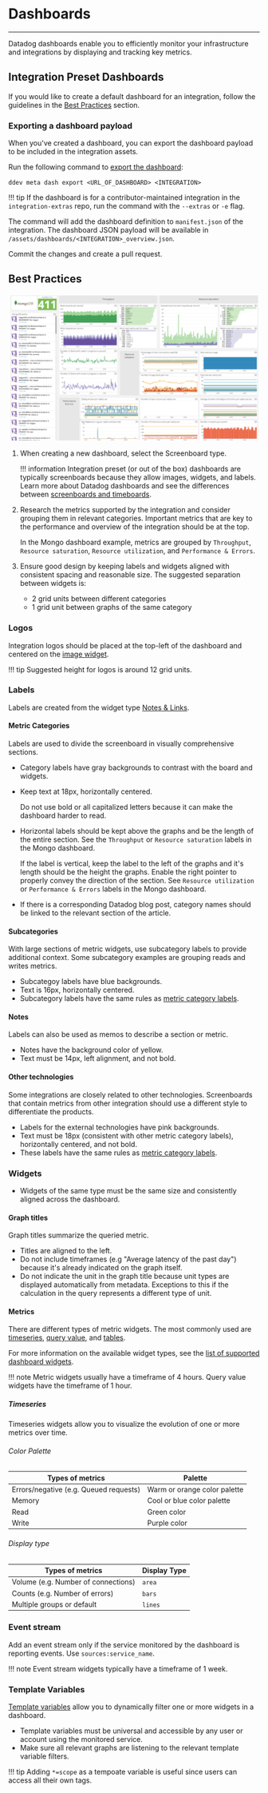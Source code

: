 # Dashboards

-----

Datadog dashboards enable you to efficiently monitor your infrastructure and integrations
 by displaying and tracking key metrics.
 
## Integration Preset Dashboards

If you would like to create a default dashboard for an integration, follow the guidelines in the [Best Practices](./dashboards.md#best-practices) section.

### Exporting a dashboard payload
When you've created a dashboard, you can export the dashboard payload to be included in the integration assets.

Run the following command to [export the dashboard](../ddev/cli.md#export):

```cli
ddev meta dash export <URL_OF_DASHBOARD> <INTEGRATION>
```

!!! tip
    If the dashboard is for a contributor-maintained integration in the `integration-extras` repo, run the command with the `--extras` or `-e` flag.

The command will add the dashboard definition to `manifest.json` of the integration. 
The dashboard JSON payload will be available in `/assets/dashboards/<INTEGRATION>_overview.json`.

Commit the changes and create a pull request.

## Best Practices

![Mongo dashboard](https://raw.githubusercontent.com/DataDog/integrations-core/master/docs/developer/assets/images/mongo_dashboard.png)

1. When creating a new dashboard, select the Screenboard type.

    !!! information
        Integration preset (or out of the box) dashboards are typically screenboards because they allow images, widgets, and labels. 
        Learn more about Datadog dashboards and see the differences between [screenboards and timeboards](https://docs.datadoghq.com/dashboards/#screenboard-vs-timeboard). 

1. Research the metrics supported by the integration and consider grouping them in relevant categories. 
Important metrics that are key to the performance and overview of the integration should be at the top.

    In the Mongo dashboard example, metrics are grouped by `Throughput`, `Resource saturation`, `Resource utilization`, and `Performance & Errors`.

1. Ensure good design by keeping labels and widgets aligned with consistent spacing and reasonable size. 
   The suggested separation between widgets is:
   
    - 2 grid units between different categories
    - 1 grid unit between graphs of the same category

### Logos

Integration logos should be placed at the top-left of the dashboard and centered on the [image widget](https://docs.datadoghq.com/dashboards/widgets/image/).

!!! tip
    Suggested height for logos is around 12 grid units.

### Labels

Labels are created from the widget type [Notes & Links](https://docs.datadoghq.com/dashboards/widgets/note/).

#### Metric Categories
Labels are used to divide the screenboard in visually comprehensive sections. 

- Category labels have gray backgrounds to contrast with the board and widgets.
- Keep text at 18px, horizontally centered. 

    Do not use bold or all capitalized letters because it can make the dashboard harder to read.

- Horizontal labels should be kept above the graphs and be the length of the entire section. 
See the `Throughput` or `Resource saturation` labels in the Mongo dashboard.

    If the label is vertical, keep the label to the left of the graphs and it's length should be the height the graphs. 
Enable the right pointer to properly convey the direction of the section. See `Resource utilization` or `Performance & Errors` labels in the Mongo dashboard.

- If there is a corresponding Datadog blog post, category names should be linked to the relevant section of the article.

#### Subcategories
With large sections of metric widgets, use subcategory labels to provide additional context. 
Some subcategory examples are grouping reads and writes metrics.

- Subcategoy labels have blue backgrounds.
- Text is 16px, horizontally centered.
- Subcategory labels have the same rules as [metric category labels](./dashboards.md#metric-categories).

#### Notes
Labels can also be used as memos to describe a section or metric.

- Notes have the background color of yellow.
- Text must be 14px, left alignment, and not bold.

#### Other technologies
Some integrations are closely related to other technologies. 
Screenboards that contain metrics from other integration should use a different style to differentiate the products.

- Labels for the external technologies have pink backgrounds.
- Text must be 18px (consistent with other metric category labels), horizontally centered, and not bold.
- These labels have the same rules as [metric category labels](./dashboards.md#metric-categories).

### Widgets 

- Widgets of the same type must be the same size and consistently aligned across the dashboard.

#### Graph titles

Graph titles summarize the queried metric.

- Titles are aligned to the left.
- Do not include timeframes (e.g "Average latency of the past day") because it's already indicated on the graph itself.
- Do not indicate the unit in the graph title because unit types are displayed automatically from metadata. 
Exceptions to this if the calculation in the query represents a different type of unit.

#### Metrics

There are different types of metric widgets. The most commonly used are [timeseries](https://docs.datadoghq.com/dashboards/widgets/timeseries/),
 [query value](https://docs.datadoghq.com/dashboards/widgets/query_value/), and [tables](https://docs.datadoghq.com/dashboards/widgets/table/).
 
For more information on the available widget types, see the [list of supported dashboard widgets](https://docs.datadoghq.com/dashboards/widgets/).

!!! note
    Metric widgets usually have a timeframe of 4 hours. Query value widgets have the timeframe of 1 hour.
    
##### Timeseries

Timeseries widgets allow you to visualize the evolution of one or more metrics over time. 

###### Color Palette

| Types of metrics | Palette |
| ---------------- | ------------- |
| Errors/negative (e.g. Queued requests) | Warm or orange color palette |
| Memory | Cool or blue color palette |
| Read | Green color |
| Write | Purple color |

###### Display type

| Types of metrics | Display Type |
| ---------------- | ------------- |
| Volume (e.g. Number of connections) | `area` |
| Counts (e.g. Number of errors) | `bars` |
| Multiple groups or default | `lines` |


### Event stream

Add an event stream only if the service monitored by the dashboard is reporting events. Use `sources:service_name`.

!!! note
    Event stream widgets typically have a timeframe of 1 week.

### Template Variables

[Template variables](https://docs.datadoghq.com/dashboards/template_variables/) allow you to dynamically filter one or more widgets in a dashboard.

- Template variables must be universal and accessible by any user or account using the monitored service.
- Make sure all relevant graphs are listening to the relevant template variable filters.

!!! tip
    Adding `*=scope` as a tempoate variable is useful since users can access all their own tags.
    